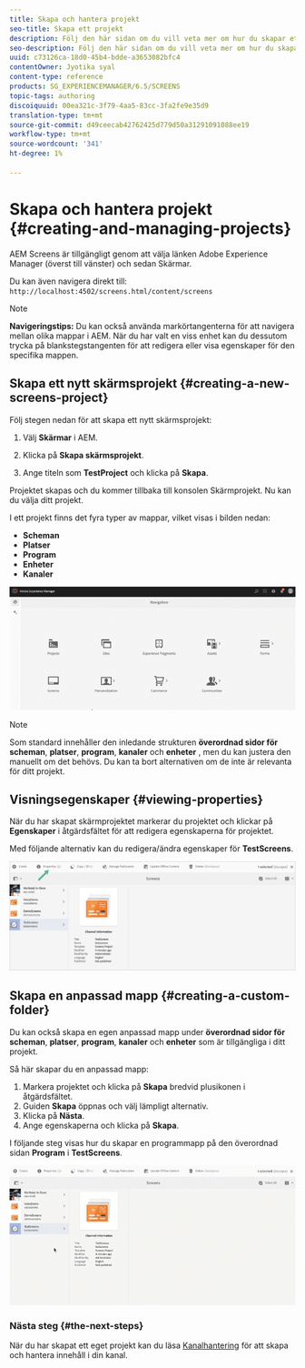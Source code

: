 ```yaml
---
title: Skapa och hantera projekt
seo-title: Skapa ett projekt
description: Följ den här sidan om du vill veta mer om hur du skapar ett nytt skärmsprojekt.
seo-description: Följ den här sidan om du vill veta mer om hur du skapar ett nytt skärmsprojekt.
uuid: c73126ca-18d0-45b4-bdde-a3653082bfc4
contentOwner: Jyotika syal
content-type: reference
products: SG_EXPERIENCEMANAGER/6.5/SCREENS
topic-tags: authoring
discoiquuid: 00ea321c-3f79-4aa5-83cc-3fa2fe9e35d9
translation-type: tm+mt
source-git-commit: d49ceecab42762425d779d50a31291091088ee19
workflow-type: tm+mt
source-wordcount: '341'
ht-degree: 1%

---
```



# Skapa och hantera projekt {#creating-and-managing-projects}

AEM Screens är tillgängligt genom att välja länken Adobe Experience Manager (överst till vänster) och sedan Skärmar.

Du kan även navigera direkt till: `http://localhost:4502/screens.html/content/screens`


>[!NOTE]
>**Navigeringstips:**
>Du kan också använda markörtangenterna för att navigera mellan olika mappar i AEM. När du har valt en viss enhet kan du dessutom trycka på blankstegstangenten för att redigera eller visa egenskaper för den specifika mappen.

## Skapa ett nytt skärmsprojekt {#creating-a-new-screens-project}

Följ stegen nedan för att skapa ett nytt skärmsprojekt:

1. Välj **Skärmar** i AEM.

1. Klicka på **Skapa skärmsprojekt**.

1. Ange titeln som **TestProject** och klicka på **Skapa**.

Projektet skapas och du kommer tillbaka till konsolen Skärmprojekt. Nu kan du välja ditt projekt.

I ett projekt finns det fyra typer av mappar, vilket visas i bilden nedan:

* **Scheman**
* **Platser**
* **Program**
* **Enheter**
* **Kanaler**

![player1](assets/create-project.gif)

>[!NOTE]
>
>Som standard innehåller den inledande strukturen **överordnad sidor för scheman**, **platser**, **program**, **kanaler** och **enheter** , men du kan justera den manuellt om det behövs. Du kan ta bort alternativen om de inte är relevanta för ditt projekt.


## Visningsegenskaper {#viewing-properties}

När du har skapat skärmprojektet markerar du projektet och klickar på **Egenskaper** i åtgärdsfältet för att redigera egenskaperna för projektet.

Med följande alternativ kan du redigera/ändra egenskaper för **TestScreens**.

![bild](assets/create-project2.png)


## Skapa en anpassad mapp {#creating-a-custom-folder}

Du kan också skapa en egen anpassad mapp under **överordnad sidor för scheman**, **platser**, **program**, **kanaler** och **enheter** som är tillgängliga i ditt projekt.

Så här skapar du en anpassad mapp:

1. Markera projektet och klicka på **Skapa** bredvid plusikonen i åtgärdsfältet.
1. Guiden **Skapa** öppnas och välj lämpligt alternativ.
1. Klicka på **Nästa**.
1. Ange egenskaperna och klicka på **Skapa**.

I följande steg visas hur du skapar en programmapp på den överordnad sidan **Program** i **TestScreens**.

![player2-1](assets/create-project3.gif)

### Nästa steg {#the-next-steps}

När du har skapat ett eget projekt kan du läsa [Kanalhantering](managing-channels.md) för att skapa och hantera innehåll i din kanal.

